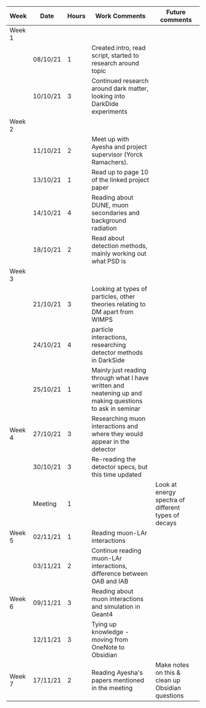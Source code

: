 | Week   | Date     | Hours | Work Comments                                                                                           | Future comments                                     |
| ------ | -------- | ----- | ------------------------------------------------------------------------------------------------------- | --------------------------------------------------- |
| Week 1 |          |       |                                                                                                         |                                                     |
|        | 08/10/21 | 1     | Created intro, read script, started to research around topic                                            |                                                     |
|        | 10/10/21 | 3     | Continued research around dark matter, looking into DarkDide experiments                                |                                                     |
| Week 2 |          |       |                                                                                                         |                                                     |
|        | 11/10/21 | 2     | Meet up with Ayesha and project supervisor (Yorck Ramachers).                                           |                                                     |
|        | 13/10/21 | 1     | Read up to page 10 of the linked project paper                                                          |                                                     |
|        | 14/10/21 | 4     | Reading about DUNE, muon secondaries and background radiation                                           |                                                     |
|        | 18/10/21 | 2     | Read about detection methods, mainly working out what PSD is                                            |                                                     |
| Week 3 |          |       |                                                                                                         |                                                     |
|        | 21/10/21 | 3     | Looking at types of particles, other theories relating to DM apart from WIMPS                           |                                                     |
|        | 24/10/21 | 4     | particle interactions, researching detector methods in DarkSide                                         |                                                     |
|        | 25/10/21 | 1     | Mainly just reading through what I have written and neatening up and making questions to ask in seminar |                                                     |
| Week 4 | 27/10/21 | 3     | Researching muon interactions and where they would appear in the detector                               |                                                     |
|        | 30/10/21 | 3     | Re-reading the detector specs, but this time updated                                                    |                                                     |
|        | Meeting  | 1     |                                                                                                         | Look at energy spectra of different types of decays |
| Week 5 | 02/11/21 | 1     | Reading muon-LAr interactions                                                                           |                                                     |
|        | 03/11/21 | 2     | Continue reading muon-LAr interactions, difference between OAB and IAB                                  |                                                     |
| Week 6 | 09/11/21 | 3     | Reading about muon interactions and simulation in Geant4                                                |                                                     |
|        | 12/11/21 | 3     | Tying up knowledge - moving from OneNote to Obsidian                                                    |                                                     |
| Week 7 | 17/11/21 | 2     | Reading Ayesha's papers mentioned in the meeting                                                        | Make notes on this & clean up Obsidian questions    |
